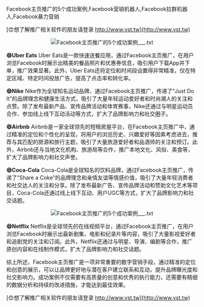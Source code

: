 Facebook主页推广的5个成功案例,Facebook营销机器人,Facebook拉群机器人,Facebook暴力营销

[😍想了解推广相关软件的朋友请登录 http://www.vst.tw](http://www.vst.tw)

 <center><img src="https://vst.tw/MP4/tuiguang/png/2.png" alt="Facebook主页推广的5个成功案例___.txt"></center>

**😄Uber Eats**
Uber Eats是一款快速送餐应用，通过Facebook主页推广，在用户浏览Facebook时展示出精美的餐品照片和优惠券信息，吸引用户下载App并下单，推广效果显著。此外，Uber Eats还将定位和时间段设置得非常精准，仅在特定区域、特定时间投放广告，提高了点击率和转化率。

**😄Nike**
Nike作为全球知名运动品牌，通过Facebook主页推广，传递了“Just Do It”的品牌理念和健康生活方式，吸引了大量年轻运动爱好者和时尚潮人的关注和点赞。除了发布最新产品、宣传品牌活动和体育赛事，Nike还通过与明星运动员合作、参加线上线下互动活动等方式，扩大了品牌影响力和社交圈子。

**😄Airbnb**
Airbnb是一家全球领先的短租房屋平台，在Facebook主页推广中，通过精准的定位和个性化的呈现，将用户的浏览历史、兴趣爱好等因素考虑进去，推荐与其匹配的房源和旅行主题，吸引了大量旅游爱好者和品酒师的关注和预订。此外，Airbnb还与当地文化机构、旅游局等合作，推广本地文化、风俗、美食等，扩大了品牌影响力和社交声誉。

**😄Coca-Cola**
Coca-Cola是全球知名的饮料品牌，通过Facebook主页推广，传递了“Share a Coke”的品牌理念和亲情友谊等情感价值，吸引了大量年轻消费者和社交达人的关注和分享。除了发布最新广告、宣传品牌活动和赞助文化艺术等项目，Coca-Cola还通过线上线下互动、用户UGC等方式，扩大了品牌影响力和社交话题。

 <center><img src="https://vst.tw/MP4/tuiguang/png/8.png" alt="Facebook主页推广的5个成功案例___.txt"></center>

**😄Netflix**
Netflix是全球领先的在线视频平台，通过Facebook主页推广，在用户浏览Facebook时展示出最新剧集、电影和纪录片等内容，吸引了大量影视爱好者和追剧党的关注和订阅。此外，Netflix还通过与明星、导演、编剧等合作，推广原创内容和在线制作模式，扩大了品牌影响力和社交话题。

综上所述，Facebook主页推广是一项非常重要的数字营销手段，通过精准的定位和创意的展示，可以让品牌更好地与潜在客户建立联系和互动，提升品牌曝光度和社交影响力。成功案例不仅需要有高质量的创意和优秀的执行能力，还需要有精细的数据分析和持续的改进措施，才能达到最佳效果。

[😍想了解推广相关软件的朋友请登录 http://www.vst.tw](http://www.vst.tw)



